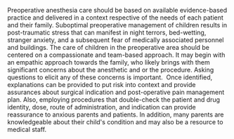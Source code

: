 Preoperative anesthesia care should be based on available evidence-based practice and delivered in a context respective of the needs of each patient and their family. Suboptimal preoperative management of children results in post-traumatic stress that can manifest in night terrors, bed-wetting, stranger anxiety, and a subsequent fear of medically associated personnel and buildings. The care of children in the preoperative area should be centered on a compassionate and team-based approach. It may begin with an empathic approach towards the family, who likely brings with them significant concerns about the anesthetic and or the procedure. Asking questions to elicit any of these concerns is important.  Once identified, explanations can be provided to put risk into context and provide assurances about surgical indication and post-operative pain management plan. Also, employing procedures that double-check the patient and drug identity, dose, route of administration, and indication can provide reassurance to anxious parents and patients. In addition, many parents are knowledgeable about their child's condition and may also be a resource to medical staff.